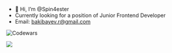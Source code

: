 - 👋 Hi, I’m @Spin4ester
- Currently looking for a position of Junior Frontend Developer
- Email: bakibayev.r@gmail.com


![Codewars](https://www.codewars.com/users/Spin4ester/badges/large)

<a href="https://www.linkedin.com/in/rustam-bakibayev-982b7870/"><img src="https://img.shields.io/badge/linkedin-%230077B5.svg?style=for-the-badge&logo=linkedin&logoColor=white">


<!---
Spin4ester/Spin4ester is a ✨ special ✨ repository because its `README.md` (this file) appears on your GitHub profile.
You can click the Preview link to take a look at your changes.
--->
